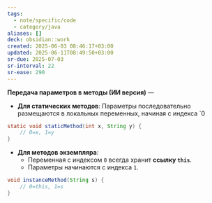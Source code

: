 ```yaml
---
tags:
  - note/specific/code
  - category/java
aliases: []
deck: obsidian::work
created: 2025-06-03 08:46:17+03:00
updated: 2025-06-11T08:49:50+03:00
sr-due: 2025-07-03
sr-interval: 22
sr-ease: 290
---
```


**Передача параметров в методы (ИИ версия)**
—
- **Для статических методов**:
    Параметры последовательно размещаются в локальных переменных, начиная с индекса `0
```java
static void staticMethod(int x, String y) {
	// 0=x, 1=y
}
```

- **Для методов экземпляра**:
    - Переменная с индексом `0` всегда хранит **ссылку `this`**.
    - Параметры начинаются с индекса `1`.
```java
void instanceMethod(String s) {
	// 0=this, 1=s
}
```
